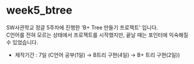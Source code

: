 # week5_btree
SW사관학교 정글 5주차에 진행한 'B+ Tree 만들기 프로젝트' 입니다.<br>
C언어를 전혀 모르는 상태에서 프로젝트를 시작했지만, 끝날 때는 포인터에 익숙해질 수 있었습니다.

- 제작기간 : 7일 (C언어 공부(1일) → B트리 구현(4일) → B+ 트리 구현(2일))<br>

